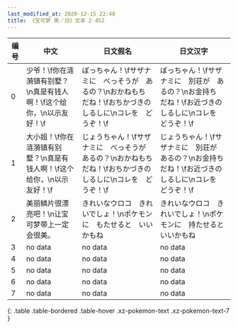 ```yaml
---
last_modified_at: 2020-12-15 22:48
title: 《宝可梦 黑／白》文本 2-452
---
```

| 编号 | 中文 | 日文假名 | 日文汉字 |
| ---- | ---- | ---- | --- |
| 0 | 少爷！\f你在涟漪镇有别墅？\n真是有钱人啊！\f这个给你，\n以示友好！\f | ぼっちゃん！\fサザナミに　べっそうが　あるの？\nおかねもち　だね！\fおちかづきの　しるしに\nコレを　どうぞ！\f | ぼっちゃん！\fサザナミに　別荘が　あるの？\nお金持ち　だね！\fお近づきの　しるしに\nコレを　どうぞ！\f |
| 1 | 大小姐！\f你在涟漪镇有别墅？\n真是有钱人啊！\f这个给你，\n以示友好！\f | じょうちゃん！\fサザナミに　べっそうが　あるの？\nおかねもち　だね！\fおちかづきの　しるしに\nコレを　どうぞ！\f | じょうちゃん！\fサザナミに　別荘が　あるの？\nお金持ち　だね！\fお近づきの　しるしに\nコレを　どうぞ！\f |
| 2 | 美丽鳞片很漂亮吧！\n让宝可梦带上一定会很美。 | きれいなウロコ　きれいでしょ！\nポケモンに　もたせると　いいかもね | きれいなウロコ　きれいでしょ！\nポケモンに　持たせると　いいかもね |
| 3 | no data | no data | no data |
| 4 | no data | no data | no data |
| 5 | no data | no data | no data |
| 6 | no data | no data | no data |
| 7 | no data | no data | no data |
{: .table .table-bordered .table-hover .xz-pokemon-text .xz-pokemon-text-7 }